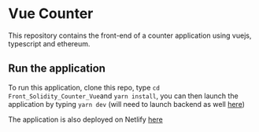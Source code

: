 # Vue Counter

This repository contains the front-end of a counter application using vuejs, typescript and ethereum. 

## Run the application

To run this application, clone this repo, type `cd Front_Solidity_Counter_Vue`and `yarn install`, you can then launch the application by typing `yarn dev` (will need to launch backend as well [here](https://github.com/liviator/backend_Count_solidity))

The application is also deployed on Netlify [here](https://netlify--zingy-pithivier-4132a7.netlify.app/)

